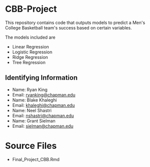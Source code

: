 # CBB-Project
This repository contains code that outputs models to predict a Men's College Basketball team's success based on certain variables.

The models included are
* Linear Regression
* Logistic Regression
* Ridge Regression
* Tree Regression

## Identifying Information

* Name: Ryan King
* Email: ryanking@chapman.edu
* Name: Blake Khaleghi
* Email: khaleghi@chapman.edu
* Name: Neel Shastri
* Email: nshastri@chapman.edu
* Name: Grant Sielman
* Email: sielman@chapman.edu

# Source Files

* Final_Project_CBB.Rmd

